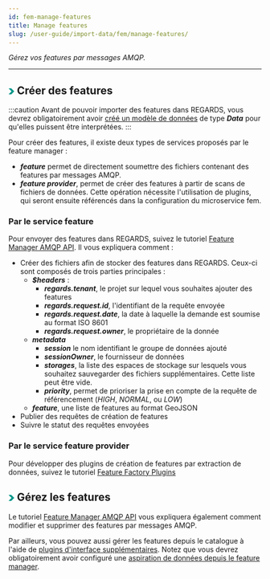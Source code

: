 ```yaml
---
id: fem-manage-features
title: Manage features
slug: /user-guide/import-data/fem/manage-features/
---
```


*Gérez vos features par messages AMQP.*

---

## <img src="/images/user-documentation/doc-icons/right-arrow.png" alt="arrow" height="12" width="12"/> Créer des features

:::caution
Avant de pouvoir importer des features dans REGARDS, vous devrez obligatoirement avoir [créé un modèle de données](../../../data-organization/models/) de type ***Data*** pour qu'elles puissent être interprétées.
:::

Pour créer des features, il existe deux types de services proposés par le feature manager :

- ***feature*** permet de directement soumettre des fichiers contenant des features par messages AMQP.
- ***feature provider***, permet de créer des features à partir de scans de fichiers de données. Cette opération nécessite l'utilisation de plugins, qui seront ensuite référencés dans la configuration du microservice fem.

### Par le service feature

Pour envoyer des features dans REGARDS, suivez le tutoriel [Feature Manager AMQP API](../../../../development/backend/fem/api/amqp/).
Il vous expliquera comment :

- Créer des fichiers afin de stocker des features dans REGARDS. Ceux-ci sont composés de trois parties principales :
  - ***$headers*** :
    - ***regards.tenant***, le projet sur lequel vous souhaites ajouter des features
    - ***regards.request.id***, l'identifiant de la requête envoyée
    - ***regards.request.date***, la date à laquelle la demande est soumise au format ISO 8601
    - ***regards.request.owner***, le propriétaire de la donnée
  - ***metadata***
    - ***session*** le nom identifiant le groupe de données ajouté
    - ***sessionOwner***, le fournisseur de données
    - ***storages***, la liste des espaces de stockage sur lesquels vous souhaitez sauvegarder des fichiers supplémentaires. Cette liste peut être vide.
    - ***priority***, permet de prioriser la prise en compte de la requête de référencement (*HIGH*, _NORMAL_, ou _LOW_)
  - ***feature***, une liste de features au format GeoJSON
- Publier des requêtes de création de features
- Suivre le statut des requêtes envoyées

### Par le service feature provider

Pour développer des plugins de création de features par extraction de données, suivez le tutoriel [Feature Factory Plugins](../../../../development/backend/fem/plugins/feature-factory/)

## <img src="/images/user-documentation/doc-icons/right-arrow.png" alt="arrow" height="12" width="12"/> Gérez les features

Le tutoriel [Feature Manager AMQP API](../../../../development/backend/fem/api/amqp/) vous expliquera également comment modifier et supprimer des features par messages AMQP.

Par ailleurs, vous pouvez aussi gérer les features depuis le catalogue à l'aide de [plugins d'interface supplémentaires](../../../data-services/ui-services/). Notez que vous devrez obligatoirement avoir configuré une [aspiration de données depuis le feature manager](../../../crawler/configure-datasources/fem/).
